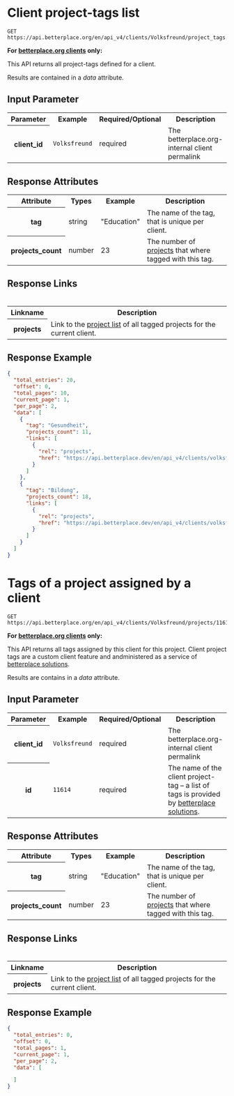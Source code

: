 
# Client project-tags list

```nginx
GET https://api.betterplace.org/en/api_v4/clients/Volksfreund/project_tags.json
```

**For [betterplace.org clients](../README.md#client-api) only:**

This API returns all project-tags defined for a client.

Results are contained in a *data* attribute.


## Input Parameter

<table>
  <tr>
    <th>Parameter</th>
    <th>Example</th>
    <th>Required/Optional</th>
    <th>Description</th>
  </tr>
  <tr>
    <th>client_id</th>
    <td><code>Volksfreund</code></td>
    <td>required</td>
    <td>The betterplace.org-internal client permalink</td>
  </tr>
</table>

## Response Attributes

<table>
  <tr>
    <th>Attribute</th>
    <th>Types</th>
    <th>Example</th>
    <th>Description</th>
  </tr>
  <tr>
    <th>tag</th>
    <td>string</td>
    <td>"Education"</td>
    <td>The name of the tag, that is unique per client.
</td>
  </tr>
  <tr>
    <th>projects_count</th>
    <td>number</td>
    <td>23</td>
    <td>The number of <a href="../projects_list.md">projects</a>
that where tagged with this tag.
</td>
  </tr>
</table>

## Response Links
#
<table>
  <tr>
    <th>Linkname</th>
    <th>Description</th>
  </tr>
  <tr>
    <th>projects</th>
    <td>Link to the <a href="../projects_list.md">project list</a> of all tagged projects for the current client.
</td>
  </tr>
</table>

## Response Example

```json
{
  "total_entries": 20,
  "offset": 0,
  "total_pages": 10,
  "current_page": 1,
  "per_page": 2,
  "data": [
    {
      "tag": "Gesundheit",
      "projects_count": 11,
      "links": [
        {
          "rel": "projects",
          "href": "https://api.betterplace.dev/en/api_v4/clients/volksfreund/project_tags/Gesundheit/projects.json"
        }
      ]
    },
    {
      "tag": "Bildung",
      "projects_count": 18,
      "links": [
        {
          "rel": "projects",
          "href": "https://api.betterplace.dev/en/api_v4/clients/volksfreund/project_tags/Bildung/projects.json"
        }
      ]
    }
  ]
}
```


# Tags of a project assigned by a client

```nginx
GET https://api.betterplace.org/en/api_v4/clients/Volksfreund/projects/11614/tags.json
```

**For [betterplace.org clients](../README.md#client-api) only:**

This API returns all tags assigned by this client for this project.
Client project tags are a custom client feature and andministered
as a service of [betterplace solutions](http://www.betterplace-solutions.de/#buergerzeitung).

Results are contains in a *data* attribute.


## Input Parameter

<table>
  <tr>
    <th>Parameter</th>
    <th>Example</th>
    <th>Required/Optional</th>
    <th>Description</th>
  </tr>
  <tr>
    <th>client_id</th>
    <td><code>Volksfreund</code></td>
    <td>required</td>
    <td>The betterplace.org-internal client permalink</td>
  </tr>
  <tr>
    <th>id</th>
    <td><code>11614</code></td>
    <td>required</td>
    <td>The name of the client project-tag – a list of tags is provided by
<a href="http://www.betterplace-solutions.de/#buergerzeitung">betterplace solutions</a>.
</td>
  </tr>
</table>

## Response Attributes

<table>
  <tr>
    <th>Attribute</th>
    <th>Types</th>
    <th>Example</th>
    <th>Description</th>
  </tr>
  <tr>
    <th>tag</th>
    <td>string</td>
    <td>"Education"</td>
    <td>The name of the tag, that is unique per client.
</td>
  </tr>
  <tr>
    <th>projects_count</th>
    <td>number</td>
    <td>23</td>
    <td>The number of <a href="../projects_list.md">projects</a>
that where tagged with this tag.
</td>
  </tr>
</table>

## Response Links
#
<table>
  <tr>
    <th>Linkname</th>
    <th>Description</th>
  </tr>
  <tr>
    <th>projects</th>
    <td>Link to the <a href="../projects_list.md">project list</a> of all tagged projects for the current client.
</td>
  </tr>
</table>

## Response Example

```json
{
  "total_entries": 0,
  "offset": 0,
  "total_pages": 1,
  "current_page": 1,
  "per_page": 2,
  "data": [

  ]
}
```

